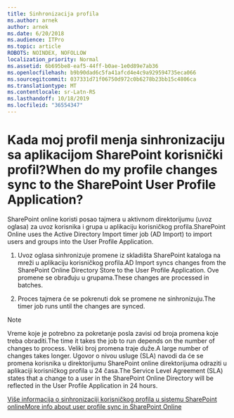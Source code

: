 ```yaml
---
title: Sinhronizacija profila
ms.author: arnek
author: arnek
ms.date: 6/20/2018
ms.audience: ITPro
ms.topic: article
ROBOTS: NOINDEX, NOFOLLOW
localization_priority: Normal
ms.assetid: 6b695be8-eaf5-44ff-b0ae-1e0d89e7ab36
ms.openlocfilehash: b9b90dad6c5fa41afcd4e4c9a929594735eca066
ms.sourcegitcommit: 037331d71f06750d972c0b6278b23bb15c4806ca
ms.translationtype: MT
ms.contentlocale: sr-Latn-RS
ms.lasthandoff: 10/18/2019
ms.locfileid: "36554347"
---
```

# <a name="when-do-my-profile-changes-sync-to-the-sharepoint-user-profile-application"></a><span data-ttu-id="88cad-102">Kada moj profil menja sinhronizaciju sa aplikacijom SharePoint korisnički profil?</span><span class="sxs-lookup"><span data-stu-id="88cad-102">When do my profile changes sync to the SharePoint User Profile Application?</span></span>

<span data-ttu-id="88cad-103">SharePoint online koristi posao tajmera u aktivnom direktorijumu (uvoz oglasa) za uvoz korisnika i grupa u aplikaciju korisničkog profila.</span><span class="sxs-lookup"><span data-stu-id="88cad-103">SharePoint Online uses the Active Directory Import timer job (AD Import) to import users and groups into the User Profile Application.</span></span> 
  
1. <span data-ttu-id="88cad-104">Uvoz oglasa sinhronizuje promene iz skladišta SharePoint kataloga na mreži u aplikaciju korisničkog profila.</span><span class="sxs-lookup"><span data-stu-id="88cad-104">AD Import syncs changes from the SharePoint Online Directory Store to the User Profile Application.</span></span> <span data-ttu-id="88cad-105">Ove promene se obrađuju u grupama.</span><span class="sxs-lookup"><span data-stu-id="88cad-105">These changes are processed in batches.</span></span>
    
2. <span data-ttu-id="88cad-106">Proces tajmera će se pokrenuti dok se promene ne sinhronizuju.</span><span class="sxs-lookup"><span data-stu-id="88cad-106">The timer job runs until the changes are synced.</span></span>
    
> [!NOTE]
> <span data-ttu-id="88cad-107">Vreme koje je potrebno za pokretanje posla zavisi od broja promena koje treba obraditi.</span><span class="sxs-lookup"><span data-stu-id="88cad-107">The time it takes the job to run depends on the number of changes to process.</span></span> <span data-ttu-id="88cad-108">Veliki broj promena traje duže.</span><span class="sxs-lookup"><span data-stu-id="88cad-108">A large number of changes takes longer.</span></span> <span data-ttu-id="88cad-109">Ugovor o nivou usluge (SLA) navodi da će se promena korisnika u direktorijumu SharePoint online direktorijuma odraziti u aplikaciji korisničkog profila u 24 časa.</span><span class="sxs-lookup"><span data-stu-id="88cad-109">The Service Level Agreement (SLA) states that a change to a user in the SharePoint Online Directory will be reflected in the User Profile Application in 24 hours.</span></span> 
  
[<span data-ttu-id="88cad-110">Više informacija o sinhronizaciji korisničkog profila u sistemu SharePoint online</span><span class="sxs-lookup"><span data-stu-id="88cad-110">More info about user profile sync in SharePoint Online</span></span>](https://go.microsoft.com/fwlink/?linkid=875671)
  

